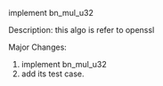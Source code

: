 implement bn_mul_u32

Description:
this algo is refer to openssl

Major Changes:
1. implement bn_mul_u32
2. add its test case.
